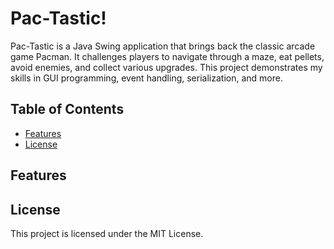 # Pac-Tastic!

Pac-Tastic is a Java Swing application that brings back the classic arcade game Pacman. 
It challenges players to navigate through a maze, eat pellets, avoid enemies, and collect various upgrades. 
This project demonstrates my skills in GUI programming, event handling, serialization, and more.

## Table of Contents

- [Features](#features)
- [License](#license)

## Features

## License

This project is licensed under the MIT License.





















